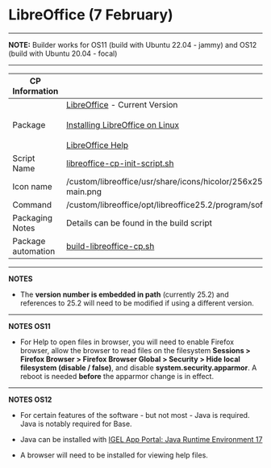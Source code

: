# LibreOffice (7 February)

-----

**NOTE:** Builder works for OS11 (build with Ubuntu 22.04 - jammy) and OS12 (build with Ubuntu 20.04 - focal)

-----

|  CP Information |            |
|-----------------|------------|
| Package | [LibreOffice](https://www.libreoffice.org) - Current Version <br /><br /> [Installing LibreOffice on Linux](https://wiki.documentfoundation.org/Documentation/Install/Linux) <br /><br /> [LibreOffice Help](https://help.libreoffice.org)|
| Script Name | [libreoffice-cp-init-script.sh](build/libreoffice-cp-init-script.sh) |
| Icon name | /custom/libreoffice/usr/share/icons/hicolor/256x256/apps/libreoffice25.2-main.png |
| Command | /custom/libreoffice/opt/libreoffice25.2/program/soffice |
| Packaging Notes | Details can be found in the build script |
| Package automation | [build-libreoffice-cp.sh](build/build-libreoffice-cp.sh) |

-----

**NOTES**

- The **version number is embedded in path** (currently 25.2) and references to 25.2 will need to be modified if using a different version.

-----

**NOTES OS11**

- For Help to open files in browser, you will need to enable Firefox browser, allow the browser to read files on the filesystem **Sessions > Firefox Browser > Firefox Browser Global > Security > Hide local filesystem (disable / false)**, and disable **system.security.apparmor**. A reboot is needed **before** the apparmor change is in effect.

-----

**NOTES OS12**

- For certain features of the software - but not most - Java is required. Java is notably required for Base.

- Java can be installed with [IGEL App Portal: Java Runtime Environment 17](https://app.igel.com/java17)

- A browser will need to be installed for viewing help files.
